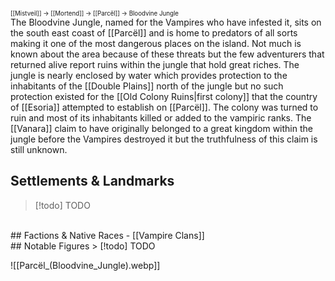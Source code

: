 <sup><sup>[[Mistveil]] → [[Mortend]] → [[Parcël]] → Bloodvine Jungle</sup></sup>  
The Bloodvine Jungle, named for the Vampires who have infested it, sits on the south east coast of [[Parcël]] and is home to predators of all sorts making it one of the most dangerous places on the island. Not much is known about the area because of these threats but the few adventurers that returned alive report ruins within the jungle that hold great riches. The jungle is nearly enclosed by water which provides protection to the inhabitants of the [[Double Plains]] north of the jungle but no such protection existed for the [[Old Colony Ruins|first colony]] that the country of [[Esoria]] attempted to establish on [[Parcël]]. The colony was turned to ruin and most of its inhabitants killed or added to the vampiric ranks. The [[Vanara]] claim to have originally belonged to a great kingdom within the jungle before the Vampires destroyed it but the truthfulness of this claim is still unknown. 

## Settlements & Landmarks
> [!todo] TODO
<br>
## Factions & Native Races
- [[Vampire Clans]]
<br>
## Notable Figures
> [!todo] TODO

![[Parcël_(Bloodvine_Jungle).webp]]